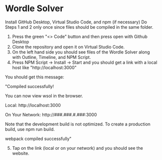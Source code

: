 # Wordle Solver

Install GitHub Desktop, Virtual Studio Code, and npm (if necessary)
Do Steps 1 and 2 only once since files should be compiled in the same folder.
1. Press the green "<> Code" button and then press open with Github Desktop
2. Clone the repository and open it on Virtual Studio Code.
3. On the left hand side you should see files of the Wordle Solver along with Outline, Timeline, and NPM Script.
4. Press NPM Script -> Install -> Start and you should get a link with a local host like "http://localhost:3000"

You should get this message:

"Compiled successfully!

You can now view wsol in the browser.

  Local:            http://localhost:3000
  
  On Your Network:  http://###.###.#.###:3000

Note that the development build is not optimized.
To create a production build, use npm run build.

webpack compiled successfully"

5. Tap on the link (local or on your network) and you should see the website.
